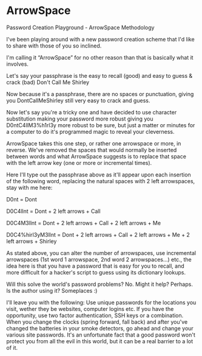 # ArrowSpace
Password Creation Playground - ArrowSpace Methodology

I've been playing around with a new password creation scheme that I'd like to share with those of you so inclined.

I'm calling it “ArrowSpace” for no other reason than that is basically what it involves.

Let's say your passphrase is the easy to recall (good) and easy to guess & crack (bad) Don't Call Me Shirley

Now because it's a passphrase, there are no spaces or punctuation, giving you DontCallMeShirley still very easy to crack and guess.

Now let's say you're a tricky one and have decided to use character substitution making your password more robust giving you D0ntC4llM3%h1rl3y more robust to be sure, but just a matter or minutes for a computer to do it's programmed magic to reveal your cleverness.

ArrowSpace takes this one step, or rather one arrowspace or more, in reverse. We've removed the spaces that would normally be inserted between words and what ArrowSpace suggests is to replace that space with the left arrow key (one or more or incremental times).

Here I'll type out the passphrase above as it'll appear upon each insertion of the following word, replacing the natural spaces with 2 left arrowspaces, stay with me here:

D0nt = Dont

D0C4llnt = Dont + 2 left arrows + Call

D0C4M3llnt = Dont + 2 left arrows + Call + 2 left arrows + Me

D0C4%hirl3yM3llnt = Dont + 2 left arrows + Call + 2 left arrows + Me + 2 left arrows + Shirley

As stated above, you can alter the number of arrowspaces, use incremental arrowspaces (1st word 1 arrowspace, 2nd word 2 arrowspaces...) etc., the idea here is that you have a password that is easy for you to recall, and more difficult for a hacker's script to guess using its dictionary lookups.

Will this solve the world's password problems? No. Might it help? Perhaps. Is the author using it? Someplaces :)

I'll leave you with the following: Use unique passwords for the locations you visit, wether they be websites, computer logins etc. If you have the opportunity, use two factor authentication, SSH keys or a combination. When you change the clocks (spring forward, fall back) and after you've changed the batteries in your smoke detectors, go ahead and change your various site passwords. It's an unfortunate fact that a good password won't protect you from all the evil in this world, but it can be a real barrier to a lot of it.

